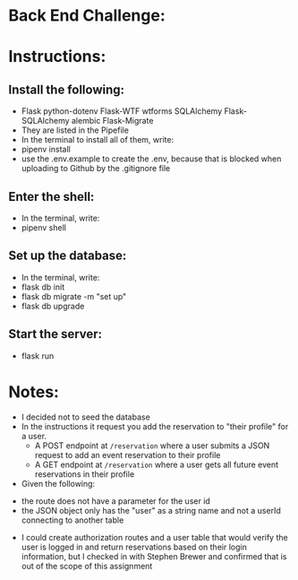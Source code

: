 # Back End Challenge:

# Instructions:

## Install the following:

- Flask python-dotenv Flask-WTF wtforms SQLAlchemy Flask-SQLAlchemy alembic Flask-Migrate
- They are listed in the Pipefile
- In the terminal to install all of them, write:
- pipenv install
- use the .env.example to create the .env, because that is blocked when uploading to Github by the .gitignore file

## Enter the shell:

- In the terminal, write:
- pipenv shell

## Set up the database:

- In the terminal, write:
- flask db init
- flask db migrate -m "set up"
- flask db upgrade

## Start the server:

- flask run

# Notes:

- I decided not to seed the database
- In the instructions it request you add the reservation to "their profile" for a user.
  - A POST endpoint at `/reservation` where a user submits a JSON request to add an event reservation to their profile
  - A GET endpoint at `/reservation` where a user gets all future event reservations in their profile
- Given the following:

* the route does not have a parameter for the user id
* the JSON object only has the "user" as a string name and not a userId connecting to another table

- I could create authorization routes and a user table that would verify the user is logged in and return reservations based on their login information, but I checked in with Stephen Brewer and confirmed that is out of the scope of this assignment
